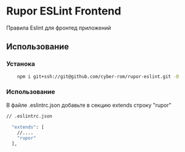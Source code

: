 # Rupor ESLint Frontend

Правила Eslint для фронтед приложений

## Использование

### Устанока

```bash
    npm i git+ssh://git@github.com/cyber-rom/rupor-eslint.git -D
```

### Использование
В файле .eslintrc.json добавьте в секцию extends строку "rupor" 
```bash
// .eslintrc.json

  "extends": [
    //....
    "rupor"
  ],
```
